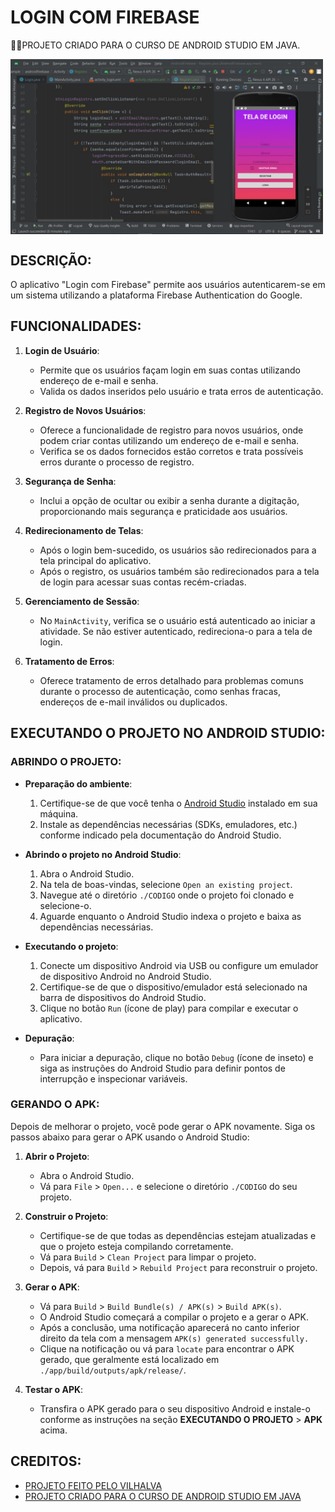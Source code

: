 # LOGIN COM FIREBASE
👨‍🏫PROJETO CRIADO PARA O CURSO DE ANDROID STUDIO EM JAVA.

<img src="FOTO.jpg" align="center" width="500"> <br>

## DESCRIÇÃO:
O aplicativo "Login com Firebase" permite aos usuários autenticarem-se em um sistema utilizando a plataforma Firebase Authentication do Google. 

## FUNCIONALIDADES:
1. **Login de Usuário**:
   - Permite que os usuários façam login em suas contas utilizando endereço de e-mail e senha.
   - Valida os dados inseridos pelo usuário e trata erros de autenticação.

2. **Registro de Novos Usuários**:
   - Oferece a funcionalidade de registro para novos usuários, onde podem criar contas utilizando um endereço de e-mail e senha.
   - Verifica se os dados fornecidos estão corretos e trata possíveis erros durante o processo de registro.

3. **Segurança de Senha**:
   - Inclui a opção de ocultar ou exibir a senha durante a digitação, proporcionando mais segurança e praticidade aos usuários.

4. **Redirecionamento de Telas**:
   - Após o login bem-sucedido, os usuários são redirecionados para a tela principal do aplicativo.
   - Após o registro, os usuários também são redirecionados para a tela de login para acessar suas contas recém-criadas.

5. **Gerenciamento de Sessão**:
   - No `MainActivity`, verifica se o usuário está autenticado ao iniciar a atividade. Se não estiver autenticado, redireciona-o para a tela de login.

6. **Tratamento de Erros**:
   - Oferece tratamento de erros detalhado para problemas comuns durante o processo de autenticação, como senhas fracas, endereços de e-mail inválidos ou duplicados.

## EXECUTANDO O PROJETO NO ANDROID STUDIO:
### ABRINDO O PROJETO:
   - **Preparação do ambiente**:
     1. Certifique-se de que você tenha o [Android Studio](https://developer.android.com/studio) instalado em sua máquina.
     2. Instale as dependências necessárias (SDKs, emuladores, etc.) conforme indicado pela documentação do Android Studio.

   - **Abrindo o projeto no Android Studio**:
     1. Abra o Android Studio.
     2. Na tela de boas-vindas, selecione `Open an existing project`.
     3. Navegue até o diretório `./CODIGO` onde o projeto foi clonado e selecione-o.
     4. Aguarde enquanto o Android Studio indexa o projeto e baixa as dependências necessárias.

   - **Executando o projeto**:
     1. Conecte um dispositivo Android via USB ou configure um emulador de dispositivo Android no Android Studio.
     2. Certifique-se de que o dispositivo/emulador está selecionado na barra de dispositivos do Android Studio.
     3. Clique no botão `Run` (ícone de play) para compilar e executar o aplicativo.

   - **Depuração**:
     - Para iniciar a depuração, clique no botão `Debug` (ícone de inseto) e siga as instruções do Android Studio para definir pontos de interrupção e inspecionar variáveis.

### GERANDO O APK:
   Depois de melhorar o projeto, você pode gerar o APK novamente. Siga os passos abaixo para gerar o APK usando o Android Studio:

   1. **Abrir o Projeto**:
      - Abra o Android Studio.
      - Vá para `File` > `Open...` e selecione o diretório `./CODIGO` do seu projeto.

   2. **Construir o Projeto**:
      - Certifique-se de que todas as dependências estejam atualizadas e que o projeto esteja compilando corretamente.
      - Vá para `Build` > `Clean Project` para limpar o projeto.
      - Depois, vá para `Build` > `Rebuild Project` para reconstruir o projeto.

   3. **Gerar o APK**:
      - Vá para `Build` > `Build Bundle(s) / APK(s)` > `Build APK(s)`.
      - O Android Studio começará a compilar o projeto e a gerar o APK.
      - Após a conclusão, uma notificação aparecerá no canto inferior direito da tela com a mensagem `APK(s) generated successfully.`
      - Clique na notificação ou vá para `locate` para encontrar o APK gerado, que geralmente está localizado em `./app/build/outputs/apk/release/`.

   4. **Testar o APK**:
      - Transfira o APK gerado para o seu dispositivo Android e instale-o conforme as instruções na seção **EXECUTANDO O PROJETO** > **APK** acima.

## CREDITOS:
- [PROJETO FEITO PELO VILHALVA](https://github.com/VILHALVA)
- [PROJETO CRIADO PARA O CURSO DE ANDROID STUDIO EM JAVA](https://github.com/VILHALVA/CURSO-DE-ANDROID-STUDIO-EM-JAVA)



